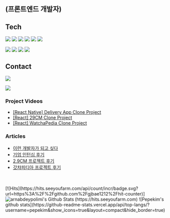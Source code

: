 ##  (프론트엔드 개발자)
## Tech
<p>
<img src="https://img.shields.io/badge/HTML5-E34F26?style=flat-square&logo=HTML5&logoColor=white"/></a>
<img src="https://img.shields.io/badge/CSS3-1572B6?style=flat-square&logo=CSS3&logoColor=white"/></a>
<img src="https://img.shields.io/badge/JavaScript-F7DF1E?style=flat-square&logo=JavaScript&logoColor=white"/></a>
<img src="https://img.shields.io/badge/TypeScript-3178C6?style=flat-square&logo=TypeScript&logoColor=white"/></a>
<img src="https://img.shields.io/badge/React-61DAFB?style=flat-square&logo=React&logoColor=white"/></a>
<img src="https://img.shields.io/badge/ReactNative-black?style=flat-square&logo=React&logoColor=white"/></a>
</p>
<p>
<img src="https://img.shields.io/badge/StyledComponents-DB7093?style=flat-square&logo=Styled%2Dcomponents&logoColor=white"/></a>
<img src="https://img.shields.io/badge/Git-F05032?style=flat-square&logo=Git&logoColor=white"/></a>
<img src="https://img.shields.io/badge/Redux-764ABC?style=flat-square&logo=Firebase&logoColor=white"/></a>
<img src="https://img.shields.io/badge/Firebase-FFCA28?style=flat-square&logo=Firebase&logoColor=white"/></a>
</p>

## Contact
<p>
<a href="https://velog.io/@gptn719"><img src="https://img.shields.io/badge/Velog-00B336?style=flat-square&logo=Vimeo&logoColor=white"/></a><a/>
</p>
<p>
<a href="mailto:ahnhs719@gmail.com"><img src="https://img.shields.io/badge/Gmail-D14836?style=flat-square&logo=Gmail&logoColor=white"/></a></a>
</p>

### Project Videos
- [[React Native] Delivery App Clone Project](https://www.youtube.com/watch?v=ZEJkyEPUxqU)
- [[React] 29CM Clone Project](https://www.youtube.com/watch?v=ZEJkyEPUxqU)
- [[React] WatchaPedia Clone Project](https://www.youtube.com/watch?v=ZEJkyEPUxqU)
### Articles
- [이런 개발자가 되고 싶다](https://velog.io/@taehyunkim/%EC%9D%B4%EB%9F%B0-%EA%B0%9C%EB%B0%9C%EC%9E%90%EA%B0%80-%EB%90%98%EA%B3%A0%EC%8B%B6%EB%8B%A4)
- [기업 인턴십 후기](https://velog.io/@taehyunkim/%EC%9C%84%ED%8B%B0-%EA%B8%B0%EC%97%85%ED%98%91%EC%97%85-%ED%9B%84%EA%B8%B0)
- [2.9CM 프로젝트 후기](https://velog.io/@taehyunkim/2.9CM-%ED%94%84%EB%A1%9C%EC%A0%9D%ED%8A%B8-%ED%9B%84%EA%B8%B0)
- [갓챠피디아 프로젝트 후기](https://velog.io/@taehyunkim/%EA%B0%93%EC%B1%A0%ED%94%BC%EB%94%94%EC%95%84-%ED%94%84%EB%A1%9C%EC%A0%9D%ED%8A%B8-%ED%9B%84%EA%B8%B0)
<p>
<br />
<br />
[![Hits](https://hits.seeyoufarm.com/api/count/incr/badge.svg?url=https%3A%2F%2Fgithub.com%2Fgjbae1212%2Fhit-counter)](https://hits.seeyoufarm.com)             
<img align="left" alt="arnabdeypolimi's Github Stats" src="https://github-readme-stats.vercel.app/api?username=pepekim" />
![Pepekim's github stats](https://github-readme-stats.vercel.app/api/top-langs/?username=pepekim&show_icons=true&layout=compact&hide_border=true)
</p>
